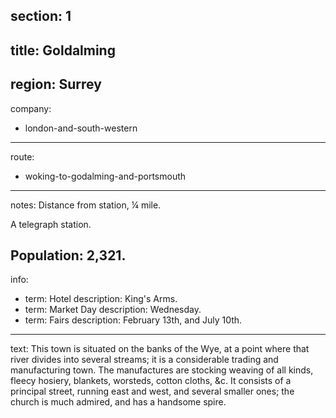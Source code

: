section: 1
----
title: Goldalming
----
region: Surrey
----
company:
- london-and-south-western
----
route:
- woking-to-godalming-and-portsmouth
----
notes: Distance from station, ¼ mile.

A telegraph station.

Population: 2,321.
----
info:
- term: Hotel
  description: King's Arms.
- term: Market Day
  description: Wednesday.
- term: Fairs
  description: February 13th, and July 10th.
----
text: This town is situated on the banks of the Wye, at a point where that river divides into several streams; it is a considerable trading and manufacturing town. The manufactures are stocking weaving of all kinds, fleecy hosiery, blankets, worsteds, cotton cloths, &c. It consists of a principal street, running east and west, and several smaller ones; the church is much admired, and has a handsome spire.
